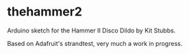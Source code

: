 # thehammer2
Arduino sketch for the Hammer II Disco Dildo by Kit Stubbs.

Based on Adafruit's strandtest, very much a work in progress. 



